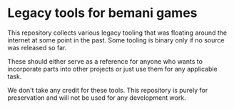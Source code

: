 # Legacy tools for bemani games

This repository collects various legacy tooling that was floating around the internet
at some point in the past. Some tooling is binary only if no source was released so
far.

These should either serve as a reference for anyone who wants to incorporate parts into
other projects or just use them for any applicable task.

We don't take any credit for these tools. This repository is purely for preservation
and will not be used for any development work.